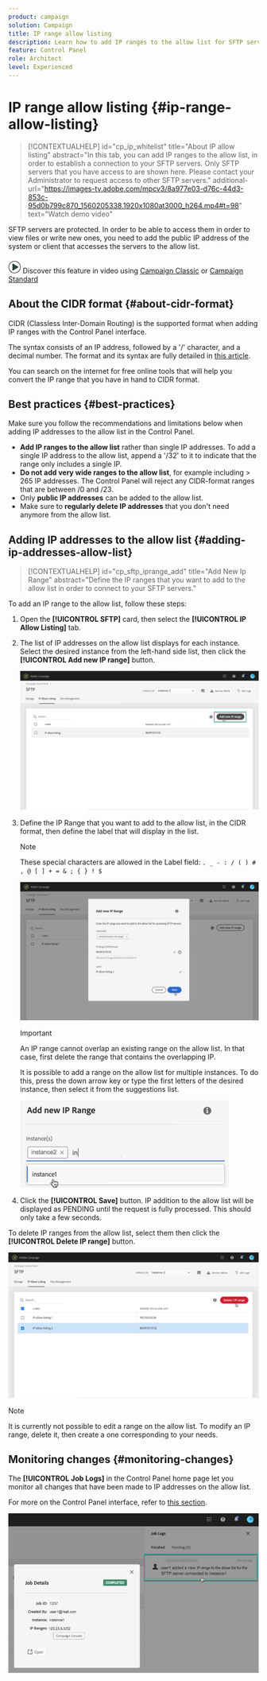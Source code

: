 ```yaml
---
product: campaign
solution: Campaign 
title: IP range allow listing
description: Learn how to add IP ranges to the allow list for SFTP servers access
feature: Control Panel
role: Architect
level: Experienced
---
```


# IP range allow listing {#ip-range-allow-listing}

>[!CONTEXTUALHELP]
>id="cp_ip_whitelist"
>title="About IP allow listing"
>abstract="In this tab, you can add IP ranges to the allow list, in order to establish a connection to your SFTP servers. Only SFTP servers that you have access to are shown here. Please contact your Administrator to request access to other SFTP servers."
>additional-url="https://images-tv.adobe.com/mpcv3/8a977e03-d76c-44d3-853c-95d0b799c870_1560205338.1920x1080at3000_h264.mp4#t=98" text="Watch demo video"

SFTP servers are protected. In order to be able to access them in order to view files or write new ones, you need to add the public IP address of the system or client that accesses the servers to the allow list.

![](assets/do-not-localize/how-to-video.png) Discover this feature in video using [Campaign Classic](https://experienceleague.adobe.com/docs/campaign-classic-learn/control-panel/sftp-management/adding-ip-range-to-allow-list.html?lang=en#sftp-management) or [Campaign Standard](https://experienceleague.adobe.com/docs/campaign-standard-learn/control-panel/sftp-management/adding-ip-range-to-allow-list.html?lang=en#sftp-management)

## About the CIDR format {#about-cidr-format}

CIDR (Classless Inter-Domain Routing) is the supported format when adding IP ranges with the Control Panel interface.

The syntax consists of an IP address, followed by a '/' character, and a decimal number. The format and its syntax are fully detailed in [this article](https://whatismyipaddress.com/cidr).

You can search on the internet for free online tools that will help you convert the IP range that you have in hand to CIDR format.

## Best practices {#best-practices}

Make sure you follow the recommendations and limitations below when adding IP addresses to the allow list in the Control Panel.

* **Add IP ranges to the allow list** rather than single IP addresses. To add a single IP address to the allow list, append a '/32' to it to indicate that the range only includes a single IP.
* **Do not add very wide ranges to the allow list**, for example including > 265 IP addresses. The Control Panel will reject any CIDR-format ranges that are between /0 and /23.
* Only **public IP addresses** can be added to the allow list.
* Make sure to **regularly delete IP addresses** that you don't need anymore from the allow list.

## Adding IP addresses to the allow list {#adding-ip-addresses-allow-list}

>[!CONTEXTUALHELP]
>id="cp_sftp_iprange_add"
>title="Add New Ip Range"
>abstract="Define the IP ranges that you want to add to the allow list in order to connect to your SFTP servers."

To add an IP range to the allow list, follow these steps:

1. Open the **[!UICONTROL SFTP]** card, then select the **[!UICONTROL IP Allow Listing]** tab.
1. The list of IP addresses on the allow list displays for each instance. Select the desired instance from the left-hand side list, then click the **[!UICONTROL Add new IP range]** button.

    ![](assets/control_panel_add_range.png)

1. Define the IP Range that you want to add to the allow list, in the CIDR format, then define the label that will display in the list.

    >[!NOTE]
    >
    >These special characters are allowed in the Label field:
    > `. _ - : / ( ) # , @ [ ] + = & ; { } ! $`

    ![](assets/control_panel_add_range2.png)

    >[!IMPORTANT]
    >
    >An IP range cannot overlap an existing range on the allow list. In that case, first delete the range that contains the overlapping IP.
    >
    >It is possible to add a range on the allow list for multiple instances. To do this, press the down arrow key or type the first letters of the desired instance, then select it from the suggestions list.

    ![](assets/control_panel_add_range3.png)

1. Click the **[!UICONTROL Save]** button. IP addition to the allow list will be displayed as PENDING until the request is fully processed. This should only take a few seconds.

To delete IP ranges from the allow list, select them then click the **[!UICONTROL Delete IP range]** button.

![](assets/control_panel_delete_range2.png)

>[!NOTE]
>
>It is currently not possible to edit a range on the allow list. To modify an IP range, delete it, then create a one corresponding to your needs.

## Monitoring changes {#monitoring-changes}

The **[!UICONTROL Job Logs]** in the Control Panel home page let you monitor all changes that have been made to IP addresses on the allow list.

For more on the Control Panel interface, refer to [this section](../../discover/using/discovering-the-interface.md).

![](assets/control_panel_ip_log.png)
